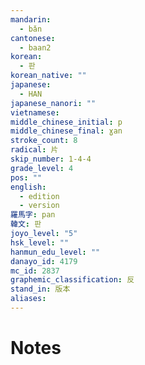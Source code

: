 ```yaml
---
mandarin:
  - bǎn
cantonese:
  - baan2
korean:
  - 판
korean_native: ""
japanese:
  - HAN
japanese_nanori: ""
vietnamese:
middle_chinese_initial: p
middle_chinese_final: ɣan
stroke_count: 8
radical: 片
skip_number: 1-4-4
grade_level: 4
pos: ""
english:
  - edition
  - version
羅馬字: pan
韓文: 판
joyo_level: "5"
hsk_level: ""
hanmun_edu_level: ""
danayo_id: 4179
mc_id: 2837
graphemic_classification: 反
stand_in: 版本
aliases:
---
```


# Notes
